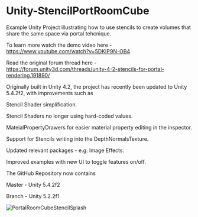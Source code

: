 # Unity-StencilPortRoomCube
Example Unity Project illustrating how to use stencils to create volumes that share the same space via portal tehcnique.

To learn more watch the demo video here - https://www.youtube.com/watch?v=5DKIP9N-OB4

Read the original forum thread here - https://forum.unity3d.com/threads/unity-4-2-stencils-for-portal-rendering.191890/

Originally built in Unity 4.2, the project has recently been updated to Unity 5.4.2f2, with improvements such as

  Stencil Shader simplification.
  
  Stencil Shaders no longer using hard-coded values.
  
  MateialPropertyDrawers for easier material property editing in the inspector.
  
  Support for Stencils writing into the DepthNormalsTexture.
  
  Updated relevant packages - e.g. Image Effects.
  
  Improved examples with new UI to toggle features on/off.
  
  
The GitHub Repository now contains

Master - Unity 5.4.2f2

Branch - Unity 5.2.2f1

![PortalRoomCubeStencilSplash](https://raw.githubusercontent.com/noisecrime/Unity-StencilPortRoomCube/master/readmesplash.jpg)
